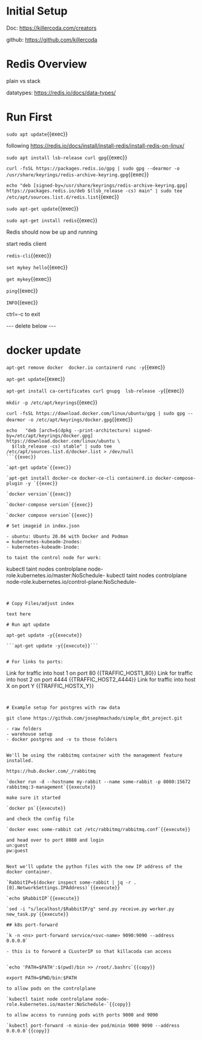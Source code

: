 
# Initial Setup

Doc: https://killercoda.com/creators

github: https://github.com/killercoda

# Redis Overview

plain vs stack




datatypes: https://redis.io/docs/data-types/


# Run First

`sudo apt update`{{exec}}


following https://redis.io/docs/install/install-redis/install-redis-on-linux/

`sudo apt install lsb-release curl gpg`{{exec}}

`curl -fsSL https://packages.redis.io/gpg | sudo gpg --dearmor -o /usr/share/keyrings/redis-archive-keyring.gpg`{{exec}}

`echo "deb [signed-by=/usr/share/keyrings/redis-archive-keyring.gpg] https://packages.redis.io/deb $(lsb_release -cs) main" | sudo tee /etc/apt/sources.list.d/redis.list`{{exec}}

`sudo apt-get update`{{exec}}

`sudo apt-get install redis`{{exec}}

Redis should now be up and running

start redis client

`redis-cli`{{exec}}
    
`set mykey hello`{{exec}}

`get mykey`{{exec}}

`ping`{{exec}}

`INFO`{{exec}}

ctrl=-c to exit

--- delete below ---

# docker update

`apt-get remove docker  docker.io containerd runc -y`{{exec}}   

`apt-get update`{{exec}}   

`apt-get install ca-certificates curl gnupg  lsb-release -y`{{exec}}   

`mkdir -p /etc/apt/keyrings`{{exec}}   

`curl -fsSL https://download.docker.com/linux/ubuntu/gpg | sudo gpg --dearmor -o /etc/apt/keyrings/docker.gpg`{{exec}}   

```
echo   "deb [arch=$(dpkg --print-architecture) signed-by=/etc/apt/keyrings/docker.gpg] https://download.docker.com/linux/ubuntu \
  $(lsb_release -cs) stable" | sudo tee /etc/apt/sources.list.d/docker.list > /dev/null
```{{exec}}   

`apt-get update`{{exec}}   

`apt-get install docker-ce docker-ce-cli containerd.io docker-compose-plugin -y `{{exec}}   

`docker version`{{exec}}   

`docker-compose version`{{exec}}   

`docker compose version`{{exec}}

# Set imageid in index.json

- ubuntu: Ubuntu 20.04 with Docker and Podman
= kubernetes-kubeadm-2nodes: 
- kubernetes-kubeadm-1node:

to taint the control node for work:

```
kubectl taint nodes controlplane node-role.kubernetes.io/master:NoSchedule-
kubectl taint nodes controlplane node-role.kubernetes.io/control-plane:NoSchedule-
```


# Copy Files/adjust index

text here

# Run apt update

apt-get update -y{{execute}}

```apt-get update -y{{execute}}```


# For links to ports:

```
Link for traffic into host 1 on port 80
{{TRAFFIC_HOST1_80}}
Link for traffic into host 2 on port 4444
{{TRAFFIC_HOST2_4444}}
Link for traffic into host X on port Y
{{TRAFFIC_HOSTX_Y}}
```


# Example setup for postgres with raw data

git clone https://github.com/josephmachado/simple_dbt_project.git

- raw folders
- warehouse setup
- docker postgres and -v to those folders


We'll be using the rabbitmq container with the management feature installed.

https://hub.docker.com/_/rabbitmq

`docker run -d --hostname my-rabbit --name some-rabbit -p 8080:15672 rabbitmq:3-management`{{execute}}

make sure it started

`docker ps`{{execute}}

and check the config file

`docker exec some-rabbit cat /etc/rabbitmq/rabbitmq.conf`{{execute}}

and head over to port 8080 and login   
un:guest   
pw:guest  


Next we'll update the python files with the new IP address of the docker container.

`RabbitIP=$(docker inspect some-rabbit | jq -r .[0].NetworkSettings.IPAddress)`{{execute}}

`echo $RabbitIP`{{execute}}

`sed -i "s/localhost/$RabbitIP/g" send.py receive.py worker.py new_task.py`{{execute}}

## k8s port-forward

`k -n <ns> port-forward service/<svc-name> 9090:9090 --address 0.0.0.0`

- this is to forword a CLusterIP so that killacoda can access


`echo 'PATH=$PATH':$(pwd)/bin >> /root/.bashrc`{{copy}}

export PATH=$PWD/bin:$PATH

to allow pods on the controlplane

`kubectl taint node controlplane node-role.kubernetes.io/master:NoSchedule-`{{copy}}

to allow access to running pods with ports 9000 and 9090

`kubectl port-forward -n minio-dev pod/minio 9000 9090 --address 0.0.0.0`{{copy}}

